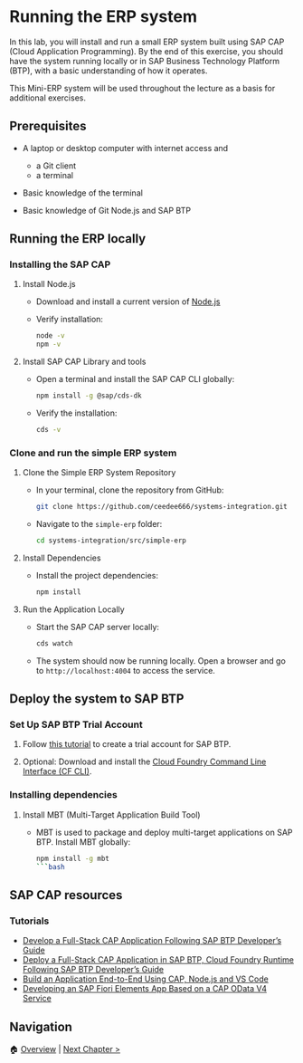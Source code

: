 # Running the ERP system

In this lab, you will install and run a small ERP system built using SAP CAP
(Cloud Application Programming). By the end of this exercise, you should have
the system running locally or in SAP Business Technology Platform (BTP), with a
basic understanding of how it operates.

This Mini-ERP system will be used throughout the lecture as a basis for
additional exercises.

## Prerequisites

- A laptop or desktop computer with internet access and

  - a Git client
  - a terminal

- Basic knowledge of the terminal
- Basic knowledge of Git Node.js and SAP BTP

## Running the ERP locally

### Installing the SAP CAP

1. Install Node.js

   - Download and install a current version of [Node.js](https://nodejs.org/)
   - Verify installation:

     ```bash
     node -v
     npm -v
     ```

2. Install SAP CAP Library and tools

   - Open a terminal and install the SAP CAP CLI globally:

     ```bash
     npm install -g @sap/cds-dk
     ```

   - Verify the installation:

     ```bash
     cds -v
     ```

### Clone and run the simple ERP system

1. Clone the Simple ERP System Repository

   - In your terminal, clone the repository from GitHub:

     ```bash
     git clone https://github.com/ceedee666/systems-integration.git
     ```

   - Navigate to the `simple-erp` folder:

     ```bash
     cd systems-integration/src/simple-erp
     ```

2. Install Dependencies

   - Install the project dependencies:

     ```bash
     npm install
     ```

3. Run the Application Locally

   - Start the SAP CAP server locally:

     ```bash
     cds watch
     ```

   - The system should now be running locally. Open a browser and go to
     `http://localhost:4004` to access the service.

## Deploy the system to SAP BTP

### Set Up SAP BTP Trial Account

1. Follow [this
   tutorial](https://developers.sap.com/tutorials/hcp-create-trial-account..html)
   to create a trial account for SAP BTP.

2. Optional: Download and install the [Cloud Foundry Command Line Interface (CF
   CLI)](https://developers.sap.com/tutorials/cp-cf-download-cli.html).

### Installing dependencies

1. Install MBT (Multi-Target Application Build Tool)

   - MBT is used to package and deploy multi-target applications on SAP BTP.
     Install MBT globally:

     ````bash
     npm install -g mbt
     ```bash
     ````

## SAP CAP resources

### Tutorials

- [Develop a Full-Stack CAP Application Following SAP BTP Developer’s
  Guide](https://developers.sap.com/group.cap-application-full-stack.html)
- [Deploy a Full-Stack CAP Application in SAP BTP, Cloud Foundry Runtime
  Following SAP BTP Developer’s
  Guide](https://developers.sap.com/group.deploy-full-stack-cap-application.html)
- [Build an Application End-to-End Using CAP, Node.js and VS
  Code](https://developers.sap.com/mission.btp-application-cap-e2e.html)
- [Developing an SAP Fiori Elements App Based on a CAP OData V4
  Service](https://learning.sap.com/learning-journeys/developing-an-sap-fiori-elements-app-based-on-a-cap-odata-v4-service)

## Navigation

🏠 [Overview](../README.md) | [Next Chapter >](./file-transfer.md)
